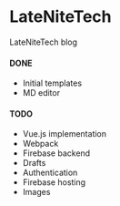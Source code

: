 # LateNiteTech
LateNiteTech blog

#### DONE
* Initial templates
* MD editor
#### TODO
* Vue.js implementation
* Webpack
* Firebase backend
* Drafts
* Authentication
* Firebase hosting
* Images
